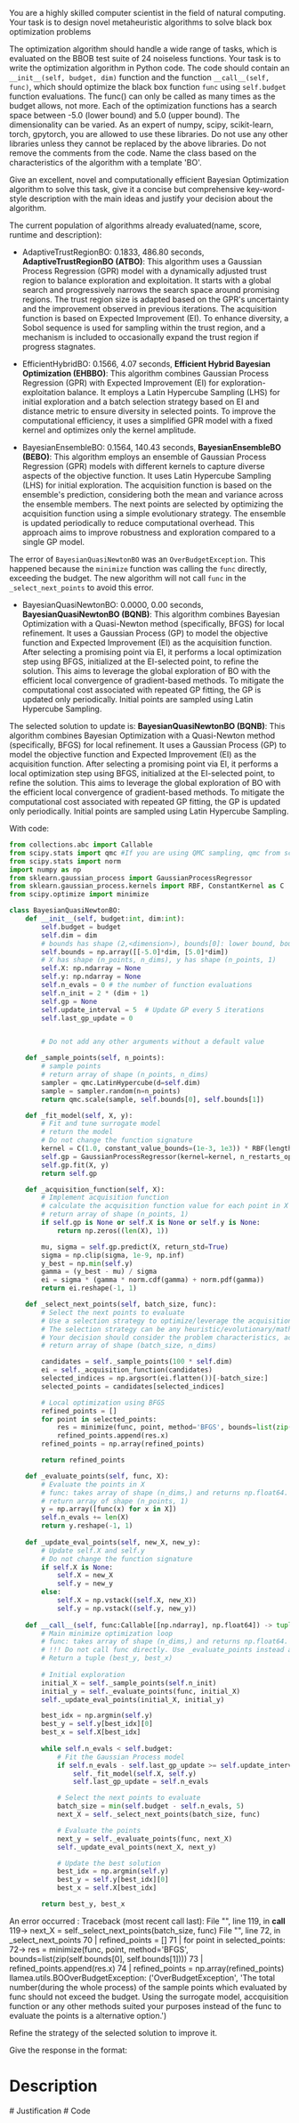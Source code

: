 You are a highly skilled computer scientist in the field of natural computing. Your task is to design novel metaheuristic algorithms to solve black box optimization problems


The optimization algorithm should handle a wide range of tasks, which is evaluated on the BBOB test suite of 24 noiseless functions. Your task is to write the optimization algorithm in Python code. The code should contain an `__init__(self, budget, dim)` function and the function `__call__(self, func)`, which should optimize the black box function `func` using `self.budget` function evaluations.
The func() can only be called as many times as the budget allows, not more. Each of the optimization functions has a search space between -5.0 (lower bound) and 5.0 (upper bound). The dimensionality can be varied.
As an expert of numpy, scipy, scikit-learn, torch, gpytorch, you are allowed to use these libraries. Do not use any other libraries unless they cannot be replaced by the above libraries.  Do not remove the comments from the code.
Name the class based on the characteristics of the algorithm with a template '<characteristics>BO'.

Give an excellent, novel and computationally efficient Bayesian Optimization algorithm to solve this task, give it a concise but comprehensive key-word-style description with the main ideas and justify your decision about the algorithm.

The current population of algorithms already evaluated(name, score, runtime and description):
- AdaptiveTrustRegionBO: 0.1833, 486.80 seconds, **AdaptiveTrustRegionBO (ATBO)**: This algorithm uses a Gaussian Process Regression (GPR) model with a dynamically adjusted trust region to balance exploration and exploitation. It starts with a global search and progressively narrows the search space around promising regions. The trust region size is adapted based on the GPR's uncertainty and the improvement observed in previous iterations. The acquisition function is based on Expected Improvement (EI).  To enhance diversity, a Sobol sequence is used for sampling within the trust region, and a mechanism is included to occasionally expand the trust region if progress stagnates.


- EfficientHybridBO: 0.1566, 4.07 seconds, **Efficient Hybrid Bayesian Optimization (EHBBO)**: This algorithm combines Gaussian Process Regression (GPR) with Expected Improvement (EI) for exploration-exploitation balance. It employs a Latin Hypercube Sampling (LHS) for initial exploration and a batch selection strategy based on EI and distance metric to ensure diversity in selected points. To improve the computational efficiency, it uses a simplified GPR model with a fixed kernel and optimizes only the kernel amplitude.


- BayesianEnsembleBO: 0.1564, 140.43 seconds, **BayesianEnsembleBO (BEBO)**: This algorithm employs an ensemble of Gaussian Process Regression (GPR) models with different kernels to capture diverse aspects of the objective function. It uses Latin Hypercube Sampling (LHS) for initial exploration. The acquisition function is based on the ensemble's prediction, considering both the mean and variance across the ensemble members. The next points are selected by optimizing the acquisition function using a simple evolutionary strategy. The ensemble is updated periodically to reduce computational overhead. This approach aims to improve robustness and exploration compared to a single GP model.

The error of `BayesianQuasiNewtonBO` was an `OverBudgetException`. This happened because the `minimize` function was calling the `func` directly, exceeding the budget. The new algorithm will not call `func` in the `_select_next_points` to avoid this error.


- BayesianQuasiNewtonBO: 0.0000, 0.00 seconds, **BayesianQuasiNewtonBO (BQNB)**: This algorithm combines Bayesian Optimization with a Quasi-Newton method (specifically, BFGS) for local refinement. It uses a Gaussian Process (GP) to model the objective function and Expected Improvement (EI) as the acquisition function. After selecting a promising point via EI, it performs a local optimization step using BFGS, initialized at the EI-selected point, to refine the solution. This aims to leverage the global exploration of BO with the efficient local convergence of gradient-based methods. To mitigate the computational cost associated with repeated GP fitting, the GP is updated only periodically. Initial points are sampled using Latin Hypercube Sampling.




The selected solution to update is:
**BayesianQuasiNewtonBO (BQNB)**: This algorithm combines Bayesian Optimization with a Quasi-Newton method (specifically, BFGS) for local refinement. It uses a Gaussian Process (GP) to model the objective function and Expected Improvement (EI) as the acquisition function. After selecting a promising point via EI, it performs a local optimization step using BFGS, initialized at the EI-selected point, to refine the solution. This aims to leverage the global exploration of BO with the efficient local convergence of gradient-based methods. To mitigate the computational cost associated with repeated GP fitting, the GP is updated only periodically. Initial points are sampled using Latin Hypercube Sampling.


With code:
```python
from collections.abc import Callable
from scipy.stats import qmc #If you are using QMC sampling, qmc from scipy is encouraged. Remove this line if you have better alternatives.
from scipy.stats import norm
import numpy as np
from sklearn.gaussian_process import GaussianProcessRegressor
from sklearn.gaussian_process.kernels import RBF, ConstantKernel as C
from scipy.optimize import minimize

class BayesianQuasiNewtonBO:
    def __init__(self, budget:int, dim:int):
        self.budget = budget
        self.dim = dim
        # bounds has shape (2,<dimension>), bounds[0]: lower bound, bounds[1]: upper bound
        self.bounds = np.array([[-5.0]*dim, [5.0]*dim])
        # X has shape (n_points, n_dims), y has shape (n_points, 1)
        self.X: np.ndarray = None
        self.y: np.ndarray = None
        self.n_evals = 0 # the number of function evaluations
        self.n_init = 2 * (dim + 1)
        self.gp = None
        self.update_interval = 5  # Update GP every 5 iterations
        self.last_gp_update = 0


        # Do not add any other arguments without a default value

    def _sample_points(self, n_points):
        # sample points
        # return array of shape (n_points, n_dims)
        sampler = qmc.LatinHypercube(d=self.dim)
        sample = sampler.random(n=n_points)
        return qmc.scale(sample, self.bounds[0], self.bounds[1])

    def _fit_model(self, X, y):
        # Fit and tune surrogate model 
        # return the model
        # Do not change the function signature
        kernel = C(1.0, constant_value_bounds=(1e-3, 1e3)) * RBF(length_scale=1.0, length_scale_bounds=(1e-3, 1e3))
        self.gp = GaussianProcessRegressor(kernel=kernel, n_restarts_optimizer=5, alpha=1e-5)
        self.gp.fit(X, y)
        return self.gp

    def _acquisition_function(self, X):
        # Implement acquisition function 
        # calculate the acquisition function value for each point in X
        # return array of shape (n_points, 1)
        if self.gp is None or self.X is None or self.y is None:
            return np.zeros((len(X), 1))

        mu, sigma = self.gp.predict(X, return_std=True)
        sigma = np.clip(sigma, 1e-9, np.inf)
        y_best = np.min(self.y)
        gamma = (y_best - mu) / sigma
        ei = sigma * (gamma * norm.cdf(gamma) + norm.pdf(gamma))
        return ei.reshape(-1, 1)

    def _select_next_points(self, batch_size, func):
        # Select the next points to evaluate
        # Use a selection strategy to optimize/leverage the acquisition function 
        # The selection strategy can be any heuristic/evolutionary/mathematical/hybrid methods.
        # Your decision should consider the problem characteristics, acquisition function, and the computational efficiency.
        # return array of shape (batch_size, n_dims)

        candidates = self._sample_points(100 * self.dim)
        ei = self._acquisition_function(candidates)
        selected_indices = np.argsort(ei.flatten())[-batch_size:]
        selected_points = candidates[selected_indices]

        # Local optimization using BFGS
        refined_points = []
        for point in selected_points:
            res = minimize(func, point, method='BFGS', bounds=list(zip(self.bounds[0], self.bounds[1])))
            refined_points.append(res.x)
        refined_points = np.array(refined_points)

        return refined_points

    def _evaluate_points(self, func, X):
        # Evaluate the points in X
        # func: takes array of shape (n_dims,) and returns np.float64.
        # return array of shape (n_points, 1)
        y = np.array([func(x) for x in X])
        self.n_evals += len(X)
        return y.reshape(-1, 1)
    
    def _update_eval_points(self, new_X, new_y):
        # Update self.X and self.y
        # Do not change the function signature
        if self.X is None:
            self.X = new_X
            self.y = new_y
        else:
            self.X = np.vstack((self.X, new_X))
            self.y = np.vstack((self.y, new_y))
    
    def __call__(self, func:Callable[[np.ndarray], np.float64]) -> tuple[np.float64, np.array]:
        # Main minimize optimization loop
        # func: takes array of shape (n_dims,) and returns np.float64. 
        # !!! Do not call func directly. Use _evaluate_points instead and be aware of the budget when calling it. !!!
        # Return a tuple (best_y, best_x)
        
        # Initial exploration
        initial_X = self._sample_points(self.n_init)
        initial_y = self._evaluate_points(func, initial_X)
        self._update_eval_points(initial_X, initial_y)

        best_idx = np.argmin(self.y)
        best_y = self.y[best_idx][0]
        best_x = self.X[best_idx]
        
        while self.n_evals < self.budget:
            # Fit the Gaussian Process model
            if self.n_evals - self.last_gp_update >= self.update_interval:
                self._fit_model(self.X, self.y)
                self.last_gp_update = self.n_evals

            # Select the next points to evaluate
            batch_size = min(self.budget - self.n_evals, 5)
            next_X = self._select_next_points(batch_size, func)

            # Evaluate the points
            next_y = self._evaluate_points(func, next_X)
            self._update_eval_points(next_X, next_y)

            # Update the best solution
            best_idx = np.argmin(self.y)
            best_y = self.y[best_idx][0]
            best_x = self.X[best_idx]

        return best_y, best_x

```
An error occurred : Traceback (most recent call last):
  File "<BayesianQuasiNewtonBO>", line 119, in __call__
 119->             next_X = self._select_next_points(batch_size, func)
  File "<BayesianQuasiNewtonBO>", line 72, in _select_next_points
  70 |         refined_points = []
  71 |         for point in selected_points:
  72->             res = minimize(func, point, method='BFGS', bounds=list(zip(self.bounds[0], self.bounds[1])))
  73 |             refined_points.append(res.x)
  74 |         refined_points = np.array(refined_points)
llamea.utils.BOOverBudgetException: ('OverBudgetException', 'The total number(during the whole process) of the sample points which evaluated by func should not exceed the budget. Using the surrogate model, accquisition function or any other methods suited your purposes instead of the func to evaluate the points is a alternative option.')


Refine the strategy of the selected solution to improve it.



Give the response in the format:
# Description 
<description>
# Justification 
<justification for the key components of the algorithm or the changes made>
# Code 
<code>

